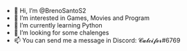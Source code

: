 - 👋 Hi, I’m @BrenoSantoS2
- 👀 I’m interested in Games, Movies and Program
- 🌱 I’m currently learning Python
- 💞️ I’m looking for some chalenges
- 📫 You can send me a message in Discord: 𝓒𝓪𝓵𝓬𝓲𝓯𝓮𝓻#6769

<!---
BrenoSantoS2/BrenoSantoS2 is a ✨ special ✨ repository because its `README.md` (this file) appears on your GitHub profile.
You can click the Preview link to take a look at your changes.
--->
